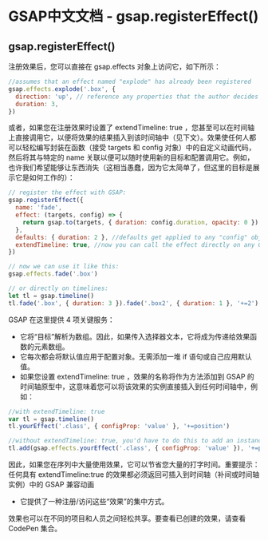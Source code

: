 # GSAP中文文档 - gsap.registerEffect()

## gsap.registerEffect()

注册效果后，您可以直接在 gsap.effects 对象上访问它，如下所示：

```js
//assumes that an effect named "explode" has already been registered
gsap.effects.explode('.box', {
  direction: 'up', // reference any properties that the author decides - in this case "direction"
  duration: 3,
})
```

或者，如果您在注册效果时设置了 extendTimeline: true ，您甚至可以在时间轴上直接调用它，以便将效果的结果插入到该时间轴中（见下文）。效果使任何人都可以轻松编写封装在函数（接受 targets 和 config 对象）中的自定义动画代码，然后将其与特定的 name 关联以便可以随时使用新的目标和配置调用它。例如，也许我们希望能够让东西消失（这相当愚蠢，因为它太简单了，但这里的目标是展示它是如何工作的）：

```js
// register the effect with GSAP:
gsap.registerEffect({
  name: 'fade',
  effect: (targets, config) => {
    return gsap.to(targets, { duration: config.duration, opacity: 0 })
  },
  defaults: { duration: 2 }, //defaults get applied to any "config" object passed to the effect
  extendTimeline: true, //now you can call the effect directly on any GSAP timeline to have the result immediately inserted in the position you define (default is sequenced at the end)
})

// now we can use it like this:
gsap.effects.fade('.box')

// or directly on timelines:
let tl = gsap.timeline()
tl.fade('.box', { duration: 3 }).fade('.box2', { duration: 1 }, '+=2').to('.box3', { x: 100 })
```

GSAP 在这里提供 4 项关键服务：

- 它将“目标”解析为数组。因此，如果传入选择器文本，它将成为传递给效果函数的元素数组。
- 它每次都会将默认值应用于配置对象。无需添加一堆 if 语句或自己应用默认值。
- 如果您设置 extendTimeline: true ，效果的名称将作为方法添加到 GSAP 的时间轴原型中，这意味着您可以将该效果的实例直接插入到任何时间轴中，例如：

```js
//with extendTimeline: true
var tl = gsap.timeline()
tl.yourEffect('.class', { configProp: 'value' }, '+=position')

//without extendTimeline: true, you'd have to do this to add an instance to the timeline:
tl.add(gsap.effects.yourEffect('.class', { configProp: 'value' }), '+=position')
```

因此，如果您在序列中大量使用效果，它可以节省您大量的打字时间。重要提示：任何具有 extendTimeline:true 的效果都必须返回可插入到时间轴（补间或时间轴实例）中的 GSAP 兼容动画

- 它提供了一种注册/访问这些“效果”的集中方式。

效果也可以在不同的项目和人员之间轻松共享。要查看已创建的效果，请查看 CodePen 集合。
